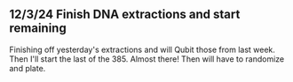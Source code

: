 ## 12/3/24 Finish DNA extractions and start remaining

Finishing off yesterday's extractions and will Qubit those from last week. Then I'll start the last of the 385. Almost there! Then will have to randomize and plate.

